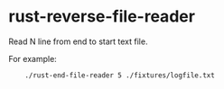 # rust-reverse-file-reader

Read N line from end to start text file.


For example:

```bash
    ./rust-end-file-reader 5 ./fixtures/logfile.txt
```
